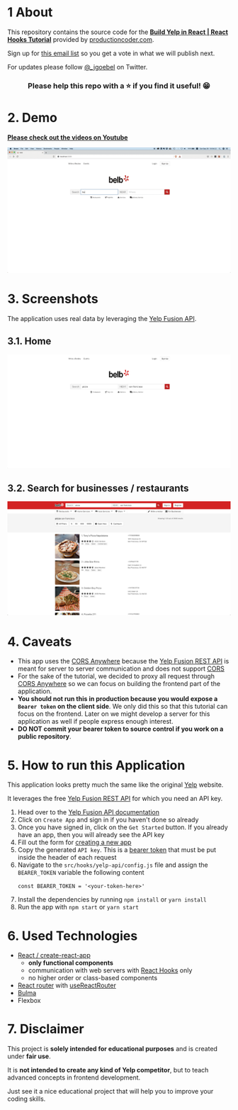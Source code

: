 # 1 About
This repository contains the source code for the **[Build Yelp in React | React Hooks Tutorial](https://www.youtube.com/watch?v=8asNYp7koRg)** provided by [productioncoder.com](https://productioncoder.com).

Sign up for [this email list](https://productioncoder.com/you-decide-what-we-build-next/) so you get a vote in what we will publish next.

For updates please follow [@_jgoebel](https://twitter.com/_jgoebel) on Twitter.

<h3 align="center">Please help this repo with a ⭐️ if you find it useful! 😁</h3>

# 2. Demo
**[Please check out the videos on Youtube](https://www.youtube.com/watch?v=8asNYp7koRg)**

![Yelp Home](images/yelp.gif)
# 3. Screenshots
The application uses real data by leveraging the [Yelp Fusion API](https://www.yelp.com/developers/documentation/v3).

## 3.1. Home
![Yelp Home](images/yelp-home.png)

## 3.2. Search for businesses / restaurants
![Yelp Search](images/yelp-search.png)

# 4. Caveats
* This app uses the [CORS Anywhere](https://github.com/Rob--W/cors-anywhere/#documentation) because the [Yelp Fusion REST API](https://www.yelp.com/developers/documentation/v3) is meant for server to server communication and does not support [CORS](https://developer.mozilla.org/en-US/docs/Web/HTTP/CORS)
* For the sake of the tutorial, we decided to proxy all request through [CORS Anywhere](https://github.com/Rob--W/cors-anywhere/#documentation) so we can focus on building the frontend part of the application.
* **You should not run this in production because you would expose a `Bearer token` on the client side**. We only did this so that this tutorial can focus on the frontend. Later on we might develop a server for this application as well if people express enough interest.
* **DO NOT commit your bearer token to source control if you work on a public repository**.

# 5. How to run this Application
This application looks pretty much the same like the original [Yelp](https://www.yelp.com) website.

It leverages the free [Yelp Fusion REST API](https://www.yelp.com/developers/documentation/v3) for which you need an API key.

1. Head over to the [Yelp Fusion API documentation](https://www.yelp.com/developers/documentation/v3)
2. Click on `Create App` and sign in if you haven't done so already
3. Once you have signed in, click on the `Get Started` button. If you already have an app, then you will already see the API key
4. Fill out the form for [creating a new app](https://www.yelp.com/developers/v3/manage_app)
5. Copy the generated `API key`. This is a [bearer token](https://stackoverflow.com/questions/25838183/what-is-the-oauth-2-0-bearer-token-exactly/25843058) that must be put inside the header of each request
6. Navigate to the `src/hooks/yelp-api/config.js` file and assign the `BEARER_TOKEN` variable the following content
   ```
   const BEARER_TOKEN = '<your-token-here>'
   ```
7. Install the dependencies by running `npm install` or `yarn install`
8. Run the app with `npm start` or `yarn start`


# 6. Used Technologies
* [React / create-react-app](https://github.com/facebook/create-react-app)
    * **only functional components**
    * communication with web servers with [React Hooks](https://reactjs.org/docs/hooks-intro.html) only
    * no higher order or class-based components
* [React router](https://github.com/ReactTraining/react-router) with [useReactRouter](https://github.com/CharlesStover/use-react-router)
* [Bulma](https://bulma.io)
* Flexbox

# 7. Disclaimer
This project is **solely intended for educational purposes** and is created under **fair use**.

It is **not intended to create any kind of Yelp competitor**, but to teach advanced concepts in frontend development.

Just see it a nice educational project that will help you to improve your coding skills.

